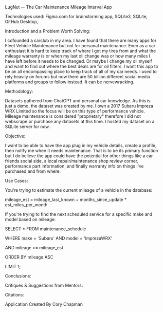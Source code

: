 LugNut -- The Car Maintenance Mileage Interval App

Technologies used: Figma.com for brainstorming app, SQLite3, SQLite, GitHub Desktop,

Introduction and a Problem Worth Solving:

I cofounded a carclub in my area. I have found that there are many apps for Fleet Vehicle Maintenance but not for personal maintenance. Even as a car enthusiast it is hard to keep track of where I got my tires from and what the mileage warranty is or when my last oil change was or how many miles I have left before it needs to be changed. Or maybe I change my oil myself and want to find out where the best deals are for oil filters. I want this app to be an all encompassing place to keep track of all of my car needs. I used to rely heavily on forums but now there are 50 billion different social media platforms and groups to follow instead. It can be nervewracking.

Methodology:

Datasets gathered from ChatGPT and personal car knowledge. As this is just a demo, the dataset was created by me. I own a 2017 Subaru Impreza WRX Limited so the focus will be on this type of performance vehicle. Mileage maintenance is considered "proprietary" therefore I did not webscrape or purchase any datasets at this time. I hosted my dataset on a SQLite server for now.

Objective:

I want to be able to have the app plug in my vehicle details, create a profile, then notify me when it needs maintenance. That is to be its primary function but I do believe the app could have the potential for other things like a car friends social side, a local repair/maintenance shop review corner, performance part information, and finally warranty info on things I've purchased and from where.

Use Cases:

You're trying to estimate the current mileage of a vehicle in the database:

mileage_est = mileage_last_known + months_since_update * est_miles_per_month

If you're trying to find the next scheduled service for a specific make and model based on mileage:

SELECT * FROM maintenance_schedule

WHERE make = 'Subaru' AND model = 'ImprezaWRX'

AND mileage >= mileage_est

ORDER BY mileage ASC

LIMIT 1;


Conclusions:

Critiques & Suggestions from Mentors:

Citations:

Application Created By Cory Chapman
